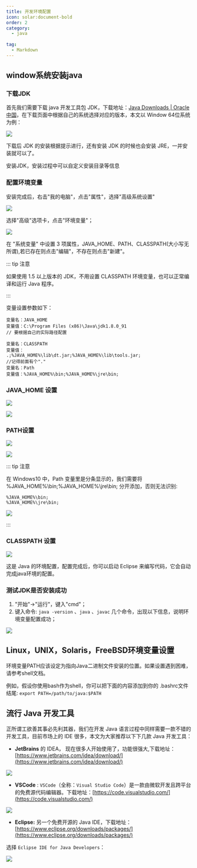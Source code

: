 ```yaml
---
title: 开发环境配置
icon: solar:document-bold
order: 2
category:
  - java
  
tag:
  - Markdown
---
```


## window系统安装java

### 下载JDK

首先我们需要下载 java 开发工具包 JDK，下载地址：[Java Downloads | Oracle 中国](https://www.oracle.com/cn/java/technologies/downloads/)，在下载页面中根据自己的系统选择对应的版本，本文以 Window 64位系统为例：

![](assets/20250224_115338_1.png)

下载后 JDK 的安装根据提示进行，还有安装 JDK 的时候也会安装 JRE，一并安装就可以了。

安装JDK，安装过程中可以自定义安装目录等信息

### 配置环境变量

安装完成后，右击"我的电脑"，点击"属性"，选择"高级系统设置"

![](assets/20250304_105426_2.png)

选择"高级"选项卡，点击"环境变量"；

![](assets/20250304_141006_3.png)

在 "系统变量" 中设置 3 项属性，JAVA_HOME、PATH、CLASSPATH(大小写无所谓),若已存在则点击"编辑"，不存在则点击"新建"。

::: tip 注意

如果使用 1.5 以上版本的 JDK，不用设置 CLASSPATH 环境变量，也可以正常编译和运行 Java 程序。

:::

变量设置参数如下：

```
变量名：JAVA_HOME
变量值：C:\Program Files (x86)\Java\jdk1.8.0_91
// 要根据自己的实际路径配置

变量名：CLASSPATH
变量值：
.;%JAVA_HOME%\lib\dt.jar;%JAVA_HOME%\lib\tools.jar;
//记得前面有个"."
变量名：Path
变量值：%JAVA_HOME%\bin;%JAVA_HOME%\jre\bin;
```

### JAVA_HOME 设置

![](assets/20250304_141519_4.png)

![](assets/20250304_141524_5.png)

### PATH设置

![](assets/20250304_141545_6.png)

![](assets/20250304_141552_7.png)

::: tip 注意

在 Windows10 中，Path 变量里是分条显示的，我们需要将 %JAVA_HOME%\bin;%JAVA_HOME%\jre\bin; 分开添加，否则无法识别:

```
%JAVA_HOME%\bin;
%JAVA_HOME%\jre\bin;
```

![](assets/20250304_142807_8.png)

:::

### CLASSPATH 设置

![](assets/20250304_142838_9.png)

这是 Java 的环境配置，配置完成后，你可以启动 Eclipse 来编写代码，它会自动完成java环境的配置。

### 测试JDK是否安装成功

1. "开始"->"运行"，键入"cmd"；
2. 键入命令: `java -version` 、`java` 、`javac` 几个命令，出现以下信息，说明环境变量配置成功；

![](assets/20250304_143127_11.png)

## Linux，UNIX，Solaris，FreeBSD环境变量设置

环境变量PATH应该设定为指向Java二进制文件安装的位置。如果设置遇到困难，请参考shell文档。

例如，假设你使用bash作为shell，你可以把下面的内容添加到你的 .bashrc文件结尾: `export PATH=/path/to/java:$PATH`

## 流行 Java 开发工具

正所谓工欲善其事必先利其器，我们在开发 Java 语言过程中同样需要一款不错的开发工具，目前市场上的 IDE 很多，本文为大家推荐以下下几款 Java 开发工具：

* **JetBrains** 的 IDEA， 现在很多人开始使用了，功能很强大,下载地址：[https://www.jetbrains.com/idea/download/](https://www.jetbrains.com/idea/download/)

![](assets/20250304_143439_12.png)

* **VSCode** : `VSCode`（全称：`Visual Studio Code`）是一款由微软开发且跨平台的免费源代码编辑器。下载地址：[https://code.visualstudio.com/](https://code.visualstudio.com/)

![](assets/20250304_143709_13.png)

* **Eclipse:** 另一个免费开源的 Java IDE，下载地址： [https://www.eclipse.org/downloads/packages/](https://www.eclipse.org/downloads/packages/)

选择 `Eclipse IDE for Java Developers`：

![](assets/20250304_143900_14.png)




